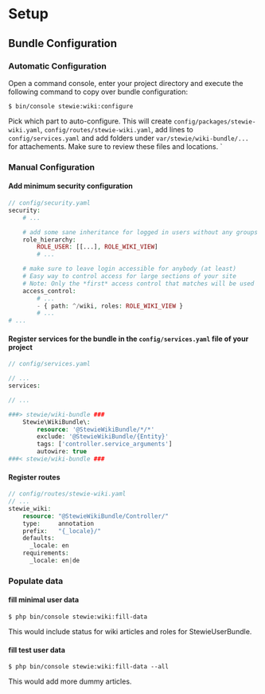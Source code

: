 Setup
=====

## Bundle Configuration

### Automatic Configuration

Open a command console, enter your project directory and execute the
following command to copy over bundle configuration:

```console
$ bin/console stewie:wiki:configure
```

Pick which part to auto-configure. This will create `config/packages/stewie-wiki.yaml`, `config/routes/stewie-wiki.yaml`, add lines to `config/services.yaml` and add folders under `var/stewie/wiki-bundle/...` for attachements. Make sure to review these files and locations. `

### Manual Configuration

#### Add minimum security configuration

```php
// config/security.yaml
security:
    # ...

    # add some sane inheritance for logged in users without any groups assigned
    role_hierarchy:
        ROLE_USER: [[...], ROLE_WIKI_VIEW]
        # ...

    # make sure to leave login accessible for anybody (at least)
    # Easy way to control access for large sections of your site
    # Note: Only the *first* access control that matches will be used
    access_control:
        # ...
        - { path: ^/wiki, roles: ROLE_WIKI_VIEW }
        # ...
# ...
```

#### Register services for the bundle in the `config/services.yaml` file of your project

```php
// config/services.yaml

// ...
services:

// ...

###> stewie/wiki-bundle ###
    Stewie\WikiBundle\:
        resource: '@StewieWikiBundle/*/*'
        exclude: '@StewieWikiBundle/{Entity}'
        tags: ['controller.service_arguments']
        autowire: true
###< stewie/wiki-bundle ###

```

#### Register routes

```php
// config/routes/stewie-wiki.yaml
// ...
stewie_wiki:
    resource: "@StewieWikiBundle/Controller/"
    type:     annotation
    prefix:   "{_locale}/"
    defaults:
      _locale: en
    requirements:
      _locale: en|de
```

### Populate data

#### fill minimal user data

```console
$ php bin/console stewie:wiki:fill-data
```

This would include status for wiki articles and roles for StewieUserBundle.

#### fill test user data

```console
$ php bin/console stewie:wiki:fill-data --all
```

This would add more dummy articles.
